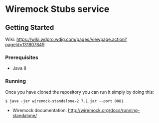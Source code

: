 # Wiremock Stubs service

## Getting Started

Wiki: https://wiki.wdpro.wdig.com/pages/viewpage.action?pageId=131807849

### Prerequisites
* Java 8

### Running

Once you have cloned the repository you can run it simply by doing this:

```
$ java -jar wiremock-standalone-2.7.1.jar --port 8081
```
* Wiremock documentation: http://wiremock.org/docs/running-standalone/
